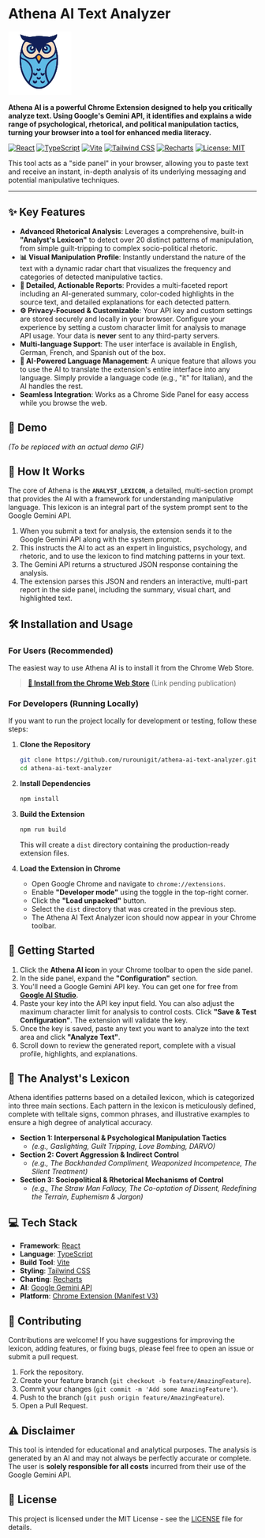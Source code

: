# Athena AI Text Analyzer

![Athena AI Logo](public/images/icons/icon128_onwhite.png)

**Athena AI is a powerful Chrome Extension designed to help you critically analyze text. Using Google's Gemini API, it identifies and explains a wide range of psychological, rhetorical, and political manipulation tactics, turning your browser into a tool for enhanced media literacy.**

[![React](https://img.shields.io/badge/React-19-blue?logo=react)](https://react.dev/)
[![TypeScript](https://img.shields.io/badge/TypeScript-5.4-blue?logo=typescript)](https://www.typescriptlang.org/)
[![Vite](https://img.shields.io/badge/Vite-5.2-purple?logo=vite)](https://vitejs.dev/)
[![Tailwind CSS](https://img.shields.io/badge/Tailwind_CSS-3.4-blue?logo=tailwindcss)](https://tailwindcss.com/)
[![Recharts](https://img.shields.io/badge/Recharts-3.0-purple)](https://recharts.org/)
[![License: MIT](https://img.shields.io/badge/License-MIT-yellow.svg)](https://opensource.org/licenses/MIT)

This tool acts as a "side panel" in your browser, allowing you to paste text and receive an instant, in-depth analysis of its underlying messaging and potential manipulative techniques.

---

## ✨ Key Features

*   **Advanced Rhetorical Analysis**: Leverages a comprehensive, built-in **"Analyst's Lexicon"** to detect over 20 distinct patterns of manipulation, from simple guilt-tripping to complex socio-political rhetoric.
*   **📊 Visual Manipulation Profile**: Instantly understand the nature of the text with a dynamic radar chart that visualizes the frequency and categories of detected manipulative tactics.
*   **📝 Detailed, Actionable Reports**: Provides a multi-faceted report including an AI-generated summary, color-coded highlights in the source text, and detailed explanations for each detected pattern.
*   **⚙️ Privacy-Focused & Customizable**: Your API key and custom settings are stored securely and locally in your browser. Configure your experience by setting a custom character limit for analysis to manage API usage. Your data is **never** sent to any third-party servers.
*   **Multi-language Support**: The user interface is available in English, German, French, and Spanish out of the box.
*   **🤖 AI-Powered Language Management**: A unique feature that allows you to use the AI to translate the extension's entire interface into any language. Simply provide a language code (e.g., "it" for Italian), and the AI handles the rest.
*   **Seamless Integration**: Works as a Chrome Side Panel for easy access while you browse the web.

## 📸 Demo

*(To be replaced with an actual demo GIF)*

## 🔬 How It Works

The core of Athena is the **`ANALYST_LEXICON`**, a detailed, multi-section prompt that provides the AI with a framework for understanding manipulative language. This lexicon is an integral part of the system prompt sent to the Google Gemini API.

1.  When you submit a text for analysis, the extension sends it to the Google Gemini API along with the system prompt.
2.  This instructs the AI to act as an expert in linguistics, psychology, and rhetoric, and to use the lexicon to find matching patterns in your text.
3.  The Gemini API returns a structured JSON response containing the analysis.
4.  The extension parses this JSON and renders an interactive, multi-part report in the side panel, including the summary, visual chart, and highlighted text.

## 🛠️ Installation and Usage

### For Users (Recommended)

The easiest way to use Athena AI is to install it from the Chrome Web Store.

> **[🔗 Install from the Chrome Web Store](https://chrome.google.com/webstore/detail/your-extension-id)** (Link pending publication)

### For Developers (Running Locally)

If you want to run the project locally for development or testing, follow these steps:

1.  **Clone the Repository**
    ```bash
    git clone https://github.com/rurounigit/athena-ai-text-analyzer.git
    cd athena-ai-text-analyzer
    ```

2.  **Install Dependencies**
    ```bash
    npm install
    ```

3.  **Build the Extension**
    ```bash
    npm run build
    ```
    This will create a `dist` directory containing the production-ready extension files.

4.  **Load the Extension in Chrome**
    *   Open Google Chrome and navigate to `chrome://extensions`.
    *   Enable **"Developer mode"** using the toggle in the top-right corner.
    *   Click the **"Load unpacked"** button.
    *   Select the `dist` directory that was created in the previous step.
    *   The Athena AI Text Analyzer icon should now appear in your Chrome toolbar.

## 🚀 Getting Started

1.  Click the **Athena AI icon** in your Chrome toolbar to open the side panel.
2.  In the side panel, expand the **"Configuration"** section.
3.  You'll need a Google Gemini API key. You can get one for free from **[Google AI Studio](https://aistudio.google.com/app/apikey)**.
4.  Paste your key into the API key input field. You can also adjust the maximum character limit for analysis to control costs. Click **"Save & Test Configuration"**. The extension will validate the key.
5.  Once the key is saved, paste any text you want to analyze into the text area and click **"Analyze Text"**.
6.  Scroll down to review the generated report, complete with a visual profile, highlights, and explanations.

## 📖 The Analyst's Lexicon

Athena identifies patterns based on a detailed lexicon, which is categorized into three main sections. Each pattern in the lexicon is meticulously defined, complete with telltale signs, common phrases, and illustrative examples to ensure a high degree of analytical accuracy.

*   **Section 1: Interpersonal & Psychological Manipulation Tactics**
    *   *(e.g., Gaslighting, Guilt Tripping, Love Bombing, DARVO)*
*   **Section 2: Covert Aggression & Indirect Control**
    *   *(e.g., The Backhanded Compliment, Weaponized Incompetence, The Silent Treatment)*
*   **Section 3: Sociopolitical & Rhetorical Mechanisms of Control**
    *   *(e.g., The Straw Man Fallacy, The Co-optation of Dissent, Redefining the Terrain, Euphemism & Jargon)*

## 💻 Tech Stack

*   **Framework**: [React](https://react.dev/)
*   **Language**: [TypeScript](https://www.typescriptlang.org/)
*   **Build Tool**: [Vite](https://vitejs.dev/)
*   **Styling**: [Tailwind CSS](https://tailwindcss.com/)
*   **Charting**: [Recharts](https://recharts.org/)
*   **AI**: [Google Gemini API](https://ai.google.dev/)
*   **Platform**: [Chrome Extension (Manifest V3)](https://developer.chrome.com/docs/extensions)

## 🤝 Contributing

Contributions are welcome! If you have suggestions for improving the lexicon, adding features, or fixing bugs, please feel free to open an issue or submit a pull request.

1.  Fork the repository.
2.  Create your feature branch (`git checkout -b feature/AmazingFeature`).
3.  Commit your changes (`git commit -m 'Add some AmazingFeature'`).
4.  Push to the branch (`git push origin feature/AmazingFeature`).
5.  Open a Pull Request.

## ⚠️ Disclaimer

This tool is intended for educational and analytical purposes. The analysis is generated by an AI and may not always be perfectly accurate or complete. The user is **solely responsible for all costs** incurred from their use of the Google Gemini API.

## 📄 License

This project is licensed under the MIT License - see the [LICENSE](LICENSE) file for details.